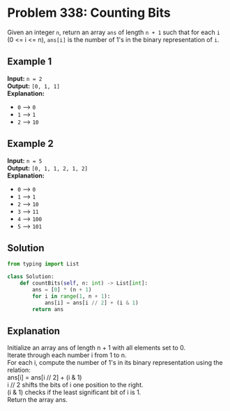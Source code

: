 # Problem 338: Counting Bits

Given an integer `n`, return an array `ans` of length `n + 1` such that for each `i` (0 <= i <= n), `ans[i]` is the number of 1's in the binary representation of `i`.

## Example 1

**Input:** `n = 2`  
**Output:** `[0, 1, 1]`  
**Explanation:**
- `0` --> `0`
- `1` --> `1`
- `2` --> `10`

## Example 2

**Input:** `n = 5`  
**Output:** `[0, 1, 1, 2, 1, 2]`  
**Explanation:**
- `0` --> `0`
- `1` --> `1`
- `2` --> `10`
- `3` --> `11`
- `4` --> `100`
- `5` --> `101`

## Solution

```python
from typing import List

class Solution:
    def countBits(self, n: int) -> List[int]:
        ans = [0] * (n + 1)
        for i in range(1, n + 1):
            ans[i] = ans[i // 2] + (i & 1)
        return ans
```

<h2>Explanation</h2>

Initialize an array ans of length n + 1 with all elements set to 0.<br>
Iterate through each number i from 1 to n.<br>
For each i, compute the number of 1's in its binary representation using the relation:<br>
ans[i] = ans[i // 2] + (i & 1)<br>
i // 2 shifts the bits of i one position to the right.<br>
(i & 1) checks if the least significant bit of i is 1.<br>
Return the array ans.